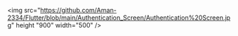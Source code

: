 <img src="https://github.com/Aman-2334/Flutter/blob/main/Authentication_Screen/Authentication%20Screen.jpg" height "900" width="500" />

